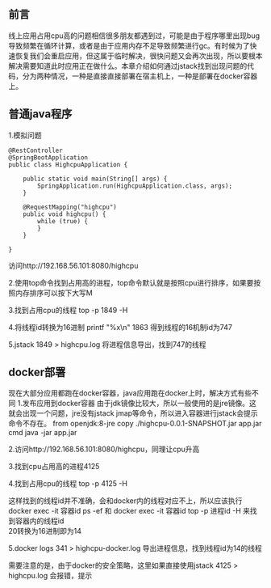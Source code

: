 ## 前言
线上应用占用cpu高的问题相信很多朋友都遇到过，可能是由于程序哪里出现bug导致频繁在循环计算，或者是由于应用内存不足导致频繁进行gc。有时候为了快速恢复我们会重启应用，但这属于临时解决，很快问题又会再次出现，所以要根本解决需要知道此时应用正在做什么。本章介绍如何通过jstack找到出现问题的代码，分为两种情况，一种是直接直接部署在宿主机上，一种是部署在docker容器上。

## 普通java程序
1.模拟问题
```
@RestController
@SpringBootApplication
public class HighcpuApplication {

    public static void main(String[] args) {
        SpringApplication.run(HighcpuApplication.class, args);
    }

    @RequestMapping("highcpu")
    public void highcpu() {
        while (true) {
        }
    }

}
```
访问http://192.168.56.101:8080/highcpu

2.使用top命令找到占用高的进程，top命令默认就是按照cpu进行排序，如果要按照内存排序可以按下大写M

3.找到占用cpu的线程 top -p 1849 -H

4.将线程id转换为16进制 printf "%x\n" 1863 得到线程的16机制id为747

5.jstack 1849 > highcpu.log 将进程信息导出，找到747的线程

## docker部署
现在大部分应用都跑在docker容器，java应用跑在docker上时，解决方式有些不同
1.发布应用到docker容器
由于jdk镜像比较大，所以一般使用的是jre镜像。这就会出现一个问题，jre没有jstack jmap等命令，所以进入容器进行jstack会提示命令不存在。
from openjdk:8-jre
copy ./highcpu-0.0.1-SNAPSHOT.jar app.jar
cmd java -jar app.jar

2.访问http://192.168.56.101:8080/highcpu，同理让cpu升高

3.找到cpu占用高的进程4125

4.找到占用cpu的线程 top -p 4125 -H

这样找到的线程id并不准确，会和docker内的线程对应不上，所以应该执行
docker exec -it 容器id ps -ef 和 docker exec -it 容器id top -p 进程id -H  来找到容器内的线程id  
20转换为16进制即为14

5.docker logs 341 > highcpu-docker.log 导出进程信息，找到线程id为14的线程

需要注意的是，由于docker的安全策略，这里如果直接使用jstack 4125 > highcpu.log 会报错，提示

